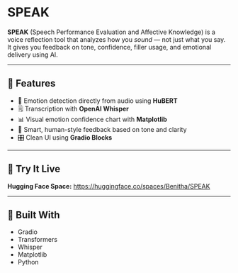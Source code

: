 # SPEAK

**SPEAK** (Speech Performance Evaluation and Affective Knowledge) is a voice reflection tool that analyzes how you *sound* — not just what you say. It gives you feedback on tone, confidence, filler usage, and emotional delivery using AI.

---

## 🚀 Features

- 🎯 Emotion detection directly from audio using **HuBERT**
- 🗒️ Transcription with **OpenAI Whisper**
- 📊 Visual emotion confidence chart with **Matplotlib**
- 🧠 Smart, human-style feedback based on tone and clarity
- 🎛️ Clean UI using **Gradio Blocks**

---

## 🧪 Try It Live

**Hugging Face Space:** https://huggingface.co/spaces/Benitha/SPEAK

---


## 🧰 Built With
- Gradio
- Transformers
- Whisper
- Matplotlib
- Python

